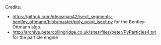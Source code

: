Credits:
 - https://github.com/ideasman42/isect_segments-bentley_ottmann/blob/master/poly_point_isect.py for the Bentley-Ottmann algo.
 - http://archive.petercollingridge.co.uk/sites/files/peter/PyParticles4.txt for the particle engine
